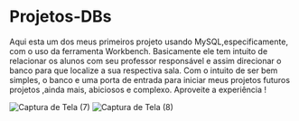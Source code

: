 # Projetos-DBs
 Aqui esta um dos meus primeiros projeto usando MySQL,especificamente, com o uso da ferramenta Workbench.
 Basicamente ele tem intuito de relacionar os alunos com seu professor responsável e assim direcionar o banco
 para que localize a sua respectiva sala. Com o intuito de ser bem simples, o banco e uma porta de entrada para
 iniciar meus projetos futuros projetos ,ainda mais, abiciosos e complexo. Aproveite a experiência !
 
 ![Captura de Tela (7)](https://user-images.githubusercontent.com/80895578/116014354-4658ae00-a60b-11eb-9160-0620a684848a.png)
 ![Captura de Tela (8)](https://user-images.githubusercontent.com/80895578/116014370-52dd0680-a60b-11eb-8026-928e416b3e22.png)


 
